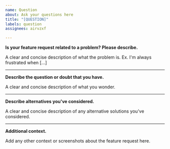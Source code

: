 ```yaml
---
name: Question
about: Ask your questions here
title: "[QUESTION]"
labels: question
assignees: airvzxf

---
```


**Is your feature request related to a problem? Please describe.**

A clear and concise description of what the problem is. Ex. I'm always
frustrated when [...]

---

**Describe the question or doubt that you have.**

A clear and concise description of what you wonder.

---

**Describe alternatives you've considered.**

A clear and concise description of any alternative solutions you've considered.

---

**Additional context.**

Add any other context or screenshots about the feature request here.
